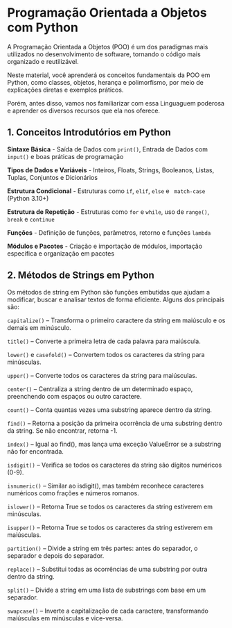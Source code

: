 # Programação Orientada a Objetos com Python

A Programação Orientada a Objetos (POO) é um dos paradigmas mais utilizados no desenvolvimento de software, tornando o código mais organizado e reutilizável.

Neste material, você aprenderá os conceitos fundamentais da POO em Python, como classes, objetos, herança e polimorfismo, por meio de explicações diretas e exemplos práticos.

Porém, antes disso, vamos nos familiarizar com essa Linguaguem poderosa e aprender os diversos recursos que ela nos oferece.

## 1. Conceitos Introdutórios em Python

**Sintaxe Básica** - Saída de Dados com `print()`, Entrada de Dados com `input()` e boas práticas de programação  

**Tipos de Dados e Variáveis** - Inteiros, Floats, Strings, Booleanos, Listas, Tuplas, Conjuntos e Dicionários 

**Estrutura Condicional** - Estruturas como `if`, `elif`, `else` e ` match-case` (Python 3.10+)  

**Estrutura de Repetição** - Estruturas como `for` e `while`, uso de `range()`, `break` e `continue`  

**Funções** - Definição de funções, parâmetros, retorno e funções `lambda`  

**Módulos e Pacotes** - Criação e importação de módulos, importação específica e organização em pacotes  


## 2. Métodos de Strings em Python 

Os métodos de string em Python são funções embutidas que ajudam a modificar, buscar e analisar textos de forma eficiente. Alguns dos principais são:

`capitalize()` – Transforma o primeiro caractere da string em maiúsculo e os demais em minúsculo.

`title()` – Converte a primeira letra de cada palavra para maiúscula.

`lower()` e `casefold()` – Convertem todos os caracteres da string para minúsculas.

`upper()` – Converte todos os caracteres da string para maiúsculas.

`center()` – Centraliza a string dentro de um determinado espaço, preenchendo com espaços ou outro caractere.

`count()` – Conta quantas vezes uma substring aparece dentro da string.

`find()` – Retorna a posição da primeira ocorrência de uma substring dentro da string. Se não encontrar, retorna -1.

`index()` – Igual ao find(), mas lança uma exceção ValueError se a substring não for encontrada.

`isdigit()` – Verifica se todos os caracteres da string são dígitos numéricos (0-9).

`isnumeric()` – Similar ao isdigit(), mas também reconhece caracteres numéricos como frações e números romanos.

`islower()` – Retorna True se todos os caracteres da string estiverem em minúsculas.

`isupper()` – Retorna True se todos os caracteres da string estiverem em maiúsculas.

`partition()` – Divide a string em três partes: antes do separador, o separador e depois do separador.

`replace()` – Substitui todas as ocorrências de uma substring por outra dentro da string.

`split()` – Divide a string em uma lista de substrings com base em um separador.

`swapcase()` – Inverte a capitalização de cada caractere, transformando maiúsculas em minúsculas e vice-versa.
